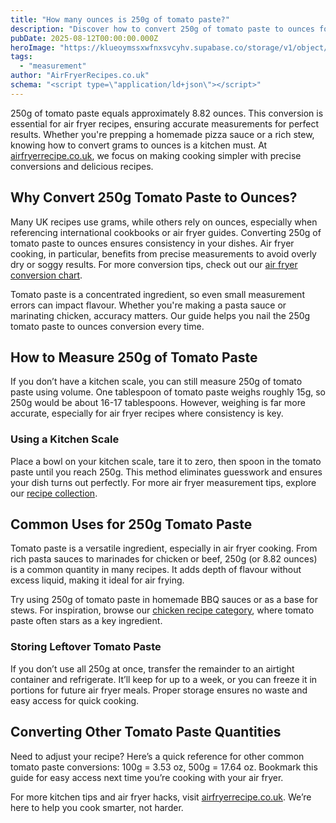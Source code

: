 ```yaml
---
title: "How many ounces is 250g of tomato paste?"
description: "Discover how to convert 250g of tomato paste to ounces for perfect recipes. Get accurate measurements and cooking tips in seconds!"
pubDate: 2025-08-12T00:00:00.000Z
heroImage: "https://klueoymssxwfnxsvcyhv.supabase.co/storage/v1/object/public/md/how-many-ounces-is-250g-tomato-paste-b20863dc.webp"
tags:
  - "measurement"
author: "AirFryerRecipes.co.uk"
schema: "<script type=\"application/ld+json\"></script>"
---
```


<p>250g of tomato paste equals approximately 8.82 ounces. This conversion is essential for air fryer recipes, ensuring accurate measurements for perfect results. Whether you're prepping a homemade pizza sauce or a rich stew, knowing how to convert grams to ounces is a kitchen must. At <a href=https://www.airfryerrecipe.co.uk>airfryerrecipe.co.uk</a>, we focus on making cooking simpler with precise conversions and delicious recipes.</p>

<h2>Why Convert 250g Tomato Paste to Ounces?</h2>  
<p>Many UK recipes use grams, while others rely on ounces, especially when referencing international cookbooks or air fryer guides. Converting 250g of tomato paste to ounces ensures consistency in your dishes. Air fryer cooking, in particular, benefits from precise measurements to avoid overly dry or soggy results. For more conversion tips, check out our <a href=https://www.airfryerrecipe.co.uk/air-fryer-conversion-chart>air fryer conversion chart</a>.</p>  

<p>Tomato paste is a concentrated ingredient, so even small measurement errors can impact flavour. Whether you're making a pasta sauce or marinating chicken, accuracy matters. Our guide helps you nail the 250g tomato paste to ounces conversion every time.</p>  

<h2>How to Measure 250g of Tomato Paste</h2>  
<p>If you don’t have a kitchen scale, you can still measure 250g of tomato paste using volume. One tablespoon of tomato paste weighs roughly 15g, so 250g would be about 16-17 tablespoons. However, weighing is far more accurate, especially for air fryer recipes where consistency is key.</p>  

<h3>Using a Kitchen Scale</h3>  
<p>Place a bowl on your kitchen scale, tare it to zero, then spoon in the tomato paste until you reach 250g. This method eliminates guesswork and ensures your dish turns out perfectly. For more air fryer measurement tips, explore our <a href=https://www.airfryerrecipe.co.uk/recipes>recipe collection</a>.</p>  

<h2>Common Uses for 250g Tomato Paste</h2>  
<p>Tomato paste is a versatile ingredient, especially in air fryer cooking. From rich pasta sauces to marinades for chicken or beef, 250g (or 8.82 ounces) is a common quantity in many recipes. It adds depth of flavour without excess liquid, making it ideal for air frying.</p>  

<p>Try using 250g of tomato paste in homemade BBQ sauces or as a base for stews. For inspiration, browse our <a href=https://www.airfryerrecipe.co.uk/recipe-category/chicken>chicken recipe category</a>, where tomato paste often stars as a key ingredient.</p>  

<h3>Storing Leftover Tomato Paste</h3>  
<p>If you don’t use all 250g at once, transfer the remainder to an airtight container and refrigerate. It’ll keep for up to a week, or you can freeze it in portions for future air fryer meals. Proper storage ensures no waste and easy access for quick cooking.</p>  

<h2>Converting Other Tomato Paste Quantities</h2>  
<p>Need to adjust your recipe? Here’s a quick reference for other common tomato paste conversions: 100g = 3.53 oz, 500g = 17.64 oz. Bookmark this guide for easy access next time you’re cooking with your air fryer.</p>  

<p>For more kitchen tips and air fryer hacks, visit <a href=https://www.airfryerrecipe.co.uk>airfryerrecipe.co.uk</a>. We’re here to help you cook smarter, not harder.</p>